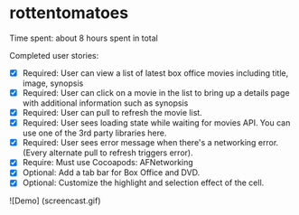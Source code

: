 rottentomatoes
==============

Time spent: about 8 hours spent in total

Completed user stories:

 * [x] Required: User can view a list of latest box office movies including title, image, synopsis
 * [x] Required: User can click on a movie in the list to bring up a details page with additional information such as synopsis
 * [x] Required: User can pull to refresh the movie list.
 * [x] Required: User sees loading state while waiting for movies API.  You can use one of the 3rd party libraries here.
 * [x] Required: User sees error message when there's a networking error. (Every alternate pull to refresh triggers error).
 * [x] Require: Must use Cocoapods: AFNetworking
 * [x] Optional: Add a tab bar for Box Office and DVD.
 * [x] Optional: Customize the highlight and selection effect of the cell.

![Demo] (screencast.gif)
